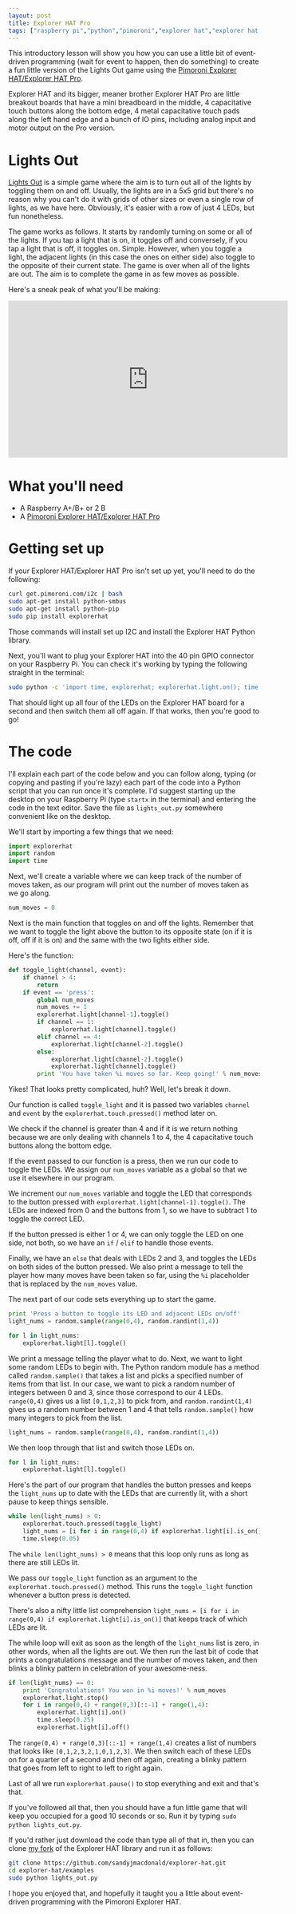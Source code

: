 ```yaml
---
layout: post
title: Explorer HAT Pro
tags: ["raspberry pi","python","pimoroni","explorer hat","explorer hat pro","tutorial"]
---
```


This introductory lesson will show you how you can use a little bit of event-driven
programming (wait for event to happen, then do something) to create a fun little 
version of the Lights Out game using the 
[Pimoroni Explorer HAT/Explorer HAT Pro](http://shop.pimoroni.com/products/explorer-hat).

Explorer HAT and its bigger, meaner brother Explorer HAT Pro are little breakout 
boards that have a mini breadboard in the middle, 4 capacitative touch buttons along
the bottom edge, 4 metal capacitative touch pads along the left hand edge and a bunch
of IO pins, including analog input and motor output on the Pro version.

# Lights Out

[Lights Out](https://en.wikipedia.org/wiki/Lights_Out_(game)) is a simple game where 
the aim is to turn out all of the lights by
toggling them on and off. Usually, the lights are in a 5x5 grid but there's no
reason why you can't do it with grids of other sizes or even a single row of lights,
as we have here. Obviously, it's easier with a row of just 4 LEDs, but fun nonetheless.

The game works as follows. It starts by randomly turning on some or all of the lights.
If you tap a light that is on, it toggles off and conversely, if you tap a light 
that is off, it toggles on. Simple. However, when you toggle a light, the adjacent lights 
(in this case the ones on either side) also toggle to the opposite of 
their current state. The game is over when all of the lights are out. The aim is to
complete the game in as few moves as possible.

Here's a sneak peak of what you'll be making:

<iframe width="560" height="315" src="https://www.youtube.com/embed/l2j14fyTqUQ" frameborder="0" allowfullscreen></iframe>

# What you'll need

* A Raspberry A+/B+ or 2 B
* A [Pimoroni Explorer HAT/Explorer HAT Pro](http://shop.pimoroni.com/products/explorer-hat)

# Getting set up

If your Explorer HAT/Explorer HAT Pro isn't set up yet, you'll need to do the following:

```bash
curl get.pimoroni.com/i2c | bash
sudo apt-get install python-smbus
sudo apt-get install python-pip
sudo pip install explorerhat
```

Those commands will install set up I2C and install the Explorer HAT Python library.

Next, you'll want to plug your Explorer HAT into the 40 pin GPIO connector on your
Raspberry Pi. You can check it's working by typing the following straight in the 
terminal:

```bash
sudo python -c 'import time, explorerhat; explorerhat.light.on(); time.sleep(1); explorerhat.light.off()'
```

That should light up all four of the LEDs on the Explorer HAT board for a second and then
switch them all off again. If that works, then you're good to go!

# The code

I'll explain each part of the code below and you can follow along, typing (or copying and 
pasting if you're lazy) each part of the code into a Python script that you can run once
it's complete. I'd suggest starting up the desktop on your Raspberry Pi (type `startx` in
the terminal) and entering the code in the text editor. Save the file as `lights_out.py`
somewhere convenient like on the desktop.

We'll start by importing a few things that we need:

```python
import explorerhat
import random
import time
```

Next, we'll create a variable where we can keep track of the number of moves taken, as our 
program will print out the number of moves taken as we go along.

```python
num_moves = 0
```

Next is the main function that toggles on and off the lights. Remember that we want to 
toggle the light above the button to its opposite state (on if it is off, off if it is on)
and the same with the two lights either side.

Here's the function:

```python
def toggle_light(channel, event):
	if channel > 4:
		return
	if event == 'press':
		global num_moves
		num_moves += 1
		explorerhat.light[channel-1].toggle()
		if channel == 1:
			explorerhat.light[channel].toggle()
		elif channel == 4:
			explorerhat.light[channel-2].toggle()
		else:
			explorerhat.light[channel-2].toggle()
			explorerhat.light[channel].toggle()
		print 'You have taken %i moves so far. Keep going!' % num_moves
```

Yikes! That looks pretty complicated, huh? Well, let's break it down.

Our function is called `toggle_light` and it is passed two variables `channel` and 
`event` by the `explorerhat.touch.pressed()` method later on.

We check if the channel is greater than 4 and if it is we return nothing because we
are only dealing with channels 1 to 4, the 4 capacitative touch buttons along the 
bottom edge.

If the event passed to our function is a press, then we run our code to toggle the
LEDs. We assign our `num_moves` variable as a global so that we use it elsewhere 
in our program.

We increment our `num_moves` variable and toggle the LED that corresponds to the
button pressed with `explorerhat.light[channel-1].toggle()`. The LEDs are indexed 
from 0 and the buttons from 1, so we have to subtract 1 to toggle the correct LED.

If the button pressed is either 1 or 4, we can only toggle the LED on one side, 
not both, so we have an `if` / `elif` to handle those events.

Finally, we have an `else` that deals with LEDs 2 and 3, and toggles the LEDs
on both sides of the button pressed. We also print a message to tell the player
how many moves have been taken so far, using the `%i` placeholder that is replaced
by the `num_moves` value.

The next part of our code sets everything up to start the game.

```python
print 'Press a button to toggle its LED and adjacent LEDs on/off'
light_nums = random.sample(range(0,4), random.randint(1,4))

for l in light_nums:
	explorerhat.light[l].toggle()
```

We print a message telling the player what to do. Next, we want to light some
random LEDs to begin with. The Python random module has a method called
`random.sample()` that takes a list and picks a specified number of items from 
that list. In our case, we want to pick a random number of integers between
0 and 3, since those correspond to our 4 LEDs. `range(0,4)` gives us a list 
`[0,1,2,3]` to pick from, and `random.randint(1,4)` gives us a random number
between 1 and 4 that tells `random.sample()` how many integers to pick from
the list.

```python
light_nums = random.sample(range(0,4), random.randint(1,4))
```

We then loop through that list and switch those LEDs on.

```python
for l in light_nums:
	explorerhat.light[l].toggle()
```

Here's the part of our program that handles the button presses and keeps the
`light_nums` up to date with the LEDs that are currently lit, with a short
pause to keep things sensible.

```python
while len(light_nums) > 0:
	explorerhat.touch.pressed(toggle_light)
	light_nums = [i for i in range(0,4) if explorerhat.light[i].is_on()]
	time.sleep(0.05)
```

The `while len(light_nums) > 0` means that this loop only runs as long as there
are still LEDs lit.

We pass our `toggle_light` function as an argument to the 
`explorerhat.touch.pressed()` method. This runs the `toggle_light` function whenever
a button press is detected.

There's also a nifty little list comprehension 
`light_nums = [i for i in range(0,4) if explorerhat.light[i].is_on()]` that keeps
track of which LEDs are lit.

The while loop will exit as soon as the length of the `light_nums` list is zero, in
other words, when all the lights are out. We then run the last bit of code that 
prints a congratulations message and the number of moves taken, and then blinks a
blinky pattern in celebration of your awesome-ness.

```python
if len(light_nums) == 0:
	print 'Congratulations! You won in %i moves!' % num_moves
	explorerhat.light.stop()
	for i in range(0,4) + range(0,3)[::-1] + range(1,4):
		explorerhat.light[i].on()
		time.sleep(0.25)
		explorerhat.light[i].off()
```

The `range(0,4) + range(0,3)[::-1] + range(1,4)` creates a list of numbers that 
looks like `[0,1,2,3,2,1,0,1,2,3]`. We then switch each of these LEDs on for
a quarter of a second and then off again, creating a blinky pattern that goes from
left to right to left to right again.

Last of all we run `explorerhat.pause()` to stop everything and exit and that's that.

If you've followed all that, then you should have a fun little game that will keep you
occupied for a good 10 seconds or so. Run it by typing `sudo python lights_out.py`.

If you'd rather just download the code than type all of that in, then you can clone 
[my fork](https://github.com/sandyjmacdonald/explorer-hat) of the Explorer HAT 
library and run it as follows:

```bash
git clone https://github.com/sandyjmacdonald/explorer-hat.git
cd explorer-hat/examples
sudo python lights_out.py
```

I hope you enjoyed that, and hopefully it taught you a little about event-driven
programming with the Pimoroni Explorer HAT.